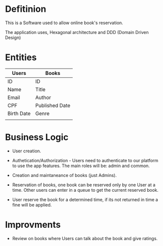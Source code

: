 # Defitinion

This is a Software used to allow online book's reservation.

The application uses, Hexagonal architecture and DDD (Domain Driven Design)

# Entities 


| **Users**       | **Books**     |
| -------------- | -------------- |
| ID             | ID             |
| Name           | Title          |
| Email          | Author         |
| CPF            | Published Date |
| Birth Date     | Genre          |
|                |                |


# Business Logic

- User creation.

- Authetication/Authorization - Users need to authenticate to our platform to use the app features.
The main roles will be: admin and common.

- Creation and maintaneance of books (just Admins).

- Reservation of books, one book can be reserved only by one User at a time. Other users
can enter in a queue to get the current reserved book.

- User reserve the book for a determined time, if its not returned in time a fine will be applied. 

# Improvments 

- Review on books where Users can talk about the book and give ratings.